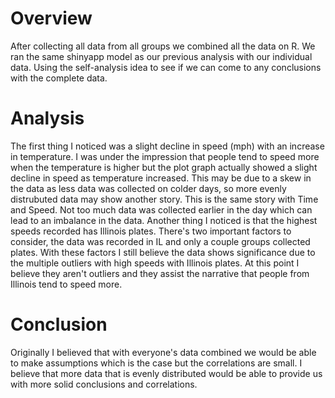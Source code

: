 # Overview
  After collecting all data from all groups we combined all the data on R. We ran the same shinyapp model as our previous analysis with our individual data. Using the self-analysis idea to see if we can come to any conclusions with the complete data.

# Analysis
  The first thing I noticed was a slight decline in speed (mph) with an increase in temperature. I was under the impression that people tend to speed more when the temperature is higher but the plot graph actually showed a slight decline in speed as temperature increased. This may be due to a skew in the data as less data was collected on colder days, so more evenly distrubuted data may show another story. This is the same story with Time and Speed. Not too much data was collected earlier in the day which can lead to an imbalance in the data.
  Another thing I noticed is that the highest speeds recorded has Illinois plates. There's two important factors to consider, the data was recorded in IL and only a couple groups collected plates. With these factors I still believe the data shows significance due to the multiple outliers with high speeds with Illinois plates. At this point I believe they aren't outliers and they assist the narrative that people from Illinois tend to speed more.

# Conclusion
  Originally I believed that with everyone's data combined we would be able to make assumptions which is the case but the correlations are small. I believe that more data that is evenly distributed would be able to provide us with more solid conclusions and correlations.
